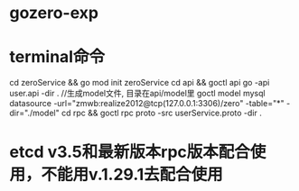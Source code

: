# gozero-exp

# terminal命令
cd zeroService && go mod init zeroService
cd api && goctl api go -api user.api -dir .
//生成model文件, 目录在api/model里
goctl model mysql datasource -url="zmwb:realize2012@tcp(127.0.0.1:3306)/zero" -table="*"  -dir="./model"
cd rpc && goctl rpc proto -src userService.proto  -dir .

# etcd v3.5和最新版本rpc版本配合使用，不能用v.1.29.1去配合使用
